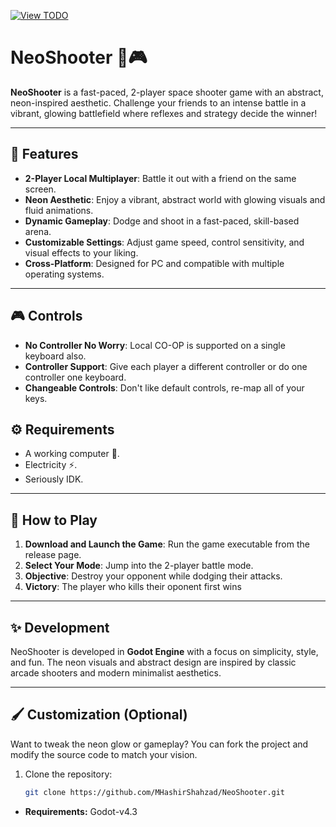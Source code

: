 [![View TODO](https://img.shields.io/badge/View-TODO-blue)](/notes/TODO.md)
# NeoShooter 🚀🎮

**NeoShooter** is a fast-paced, 2-player space shooter game with an abstract, neon-inspired aesthetic. Challenge your friends to an intense battle in a vibrant, glowing battlefield where reflexes and strategy decide the winner!

---

## 🌟 Features

- **2-Player Local Multiplayer**: Battle it out with a friend on the same screen.
- **Neon Aesthetic**: Enjoy a vibrant, abstract world with glowing visuals and fluid animations.
- **Dynamic Gameplay**: Dodge and shoot in a fast-paced, skill-based arena.
- **Customizable Settings**: Adjust game speed, control sensitivity, and visual effects to your liking.
- **Cross-Platform**: Designed for PC and compatible with multiple operating systems.

---

## 🎮 Controls

- **No Controller No Worry**: Local CO-OP is supported on a single keyboard also. 
- **Controller Support**: Give each player a different controller or do one controller one keyboard.
- **Changeable Controls**: Don't like default controls, re-map all of your keys.


## ⚙️ Requirements
- A working computer 🥔.
- Electricity ⚡.
- Seriously IDK.

---

## 🚀 How to Play

1. **Download and Launch the Game**: Run the game executable from the release page.
2. **Select Your Mode**: Jump into the 2-player battle mode.
3. **Objective**: Destroy your opponent while dodging their attacks.
4. **Victory**: The player who kills their oponent first wins

---


## ✨ Development

NeoShooter is developed in **Godot Engine** with a focus on simplicity, style, and fun. The neon visuals and abstract design are inspired by classic arcade shooters and modern minimalist aesthetics.

---

## 🖌️ Customization (Optional)

Want to tweak the neon glow or gameplay? You can fork the project and modify the source code to match your vision.

1. Clone the repository:
   ```bash
   git clone https://github.com/MHashirShahzad/NeoShooter.git
   ```
- **Requirements:** Godot-v4.3
